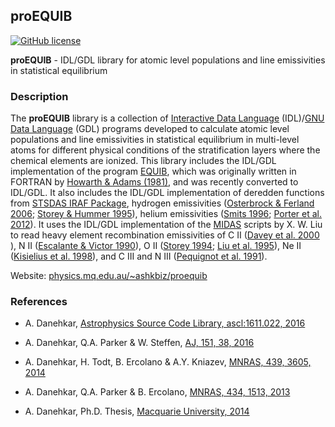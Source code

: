## proEQUIB
[![GitHub license](https://img.shields.io/aur/license/yaourt.svg)](https://github.com/equib/proEQUIB/blob/master/LICENSE)

**proEQUIB** - IDL/GDL library for atomic level populations and line emissivities in statistical equilibrium

### Description
The **proEQUIB** library is a collection of [Interactive Data Language](http://www.harrisgeospatial.com/ProductsandSolutions/GeospatialProducts/IDL.aspx) (IDL)/[GNU Data Language](http://gnudatalanguage.sourceforge.net/) (GDL) programs developed to calculate atomic level populations and line emissivities in statistical equilibrium in multi-level atoms for different physical conditions of the stratification layers where the chemical elements are ionized. This library includes the IDL/GDL implementation of the program [EQUIB](http://adsabs.harvard.edu/abs/2016ascl.soft03005H), which was originally written in FORTRAN by [Howarth & Adams (1981)](http://adsabs.harvard.edu/abs/1981ucl..rept.....H), and was recently converted to IDL/GDL. It also includes the IDL/GDL implementation of deredden functions from [STSDAS IRAF Package](http://www.stsci.edu/institute/software_hardware/stsdas), hydrogen emissivities ([Osterbrock & Ferland 2006](http://adsabs.harvard.edu/abs/2006agna.book.....O); [Storey & Hummer 1995](http://adsabs.harvard.edu/abs/1995yCat.6064....0S)), helium emissivities ([Smits 1996](http://adsabs.harvard.edu/abs/1996MNRAS.278..683S); [Porter et al. 2012](http://adsabs.harvard.edu/abs/2012MNRAS.425L..28P)). It uses the IDL/GDL implementation of the [MIDAS](http://www.eso.org/~ohainaut/ccd/midas.html) scripts by X. W. Liu to read heavy element recombination emissivities of C II ([Davey et al. 2000 ](http://adsabs.harvard.edu/abs/2000A%26AS..142...85D)), N II ([Escalante & Victor 1990](http://adsabs.harvard.edu/abs/1990ApJS...73..513E)), O II ([Storey 1994](http://adsabs.harvard.edu/abs/1994A%26A...282..999S); [Liu et al. 1995](http://adsabs.harvard.edu/abs/1995MNRAS.272..369L)), Ne II ([Kisielius et al. 1998](http://adsabs.harvard.edu/abs/1998A%26AS..133..257K)), and C III and N III ([Pequignot et al. 1991](http://adsabs.harvard.edu/abs/1991A%26A...251..680P)). 

Website: [physics.mq.edu.au/~ashkbiz/proequib](http://physics.mq.edu.au/~ashkbiz/proequib/)

### References
* A. Danehkar, [Astrophysics Source Code Library, ascl:1611.022, 2016](http://adsabs.harvard.edu/abs/2016ascl.soft11022D)

* A. Danehkar, Q.A. Parker & W. Steffen, [AJ, 151, 38, 2016](http://adsabs.harvard.edu/abs/2016AJ....151...38D)

* A. Danehkar, H. Todt, B. Ercolano & A.Y. Kniazev, [MNRAS, 439, 3605, 2014](http://adsabs.harvard.edu/abs/2014MNRAS.439.3605D)

* A. Danehkar, Q.A. Parker & B. Ercolano, [MNRAS, 434, 1513, 2013](http://adsabs.harvard.edu/abs/2013MNRAS.434.1513D)

* A. Danehkar, Ph.D. Thesis, [Macquarie University, 2014](http://adsabs.harvard.edu/abs/2014PhDT........76D)
